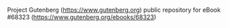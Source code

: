 Project Gutenberg (https://www.gutenberg.org) public repository for eBook #68323 (https://www.gutenberg.org/ebooks/68323)
